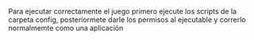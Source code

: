 Para ejecutar correctamente el juego primero ejecute los scripts de la carpeta config,
posteriormete darle los permisos al ejecutable y correrlo normalmemte como una aplicación
